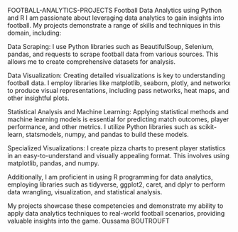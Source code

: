 FOOTBALL-ANALYTICS-PROJECTS
Football Data Analytics using Python and R
I am passionate about leveraging data analytics to gain insights into football. My projects demonstrate a range of skills and techniques in this domain, including:

Data Scraping: I use Python libraries such as BeautifulSoup, Selenium, pandas, and requests to scrape football data from various sources. This allows me to create comprehensive datasets for analysis.

Data Visualization: Creating detailed visualizations is key to understanding football data. I employ libraries like matplotlib, seaborn, plotly, and networkx to produce visual representations, including pass networks, heat maps, and other insightful plots.

Statistical Analysis and Machine Learning: Applying statistical methods and machine learning models is essential for predicting match outcomes, player performance, and other metrics. I utilize Python libraries such as scikit-learn, statsmodels, numpy, and pandas to build these models.

Specialized Visualizations: I create pizza charts to present player statistics in an easy-to-understand and visually appealing format. This involves using matplotlib, pandas, and numpy.

Additionally, I am proficient in using R programming for data analytics, employing libraries such as tidyverse, ggplot2, caret, and dplyr to perform data wrangling, visualization, and statistical analysis.

My projects showcase these competencies and demonstrate my ability to apply data analytics techniques to real-world football scenarios, providing valuable insights into the game.
Oussama BOUTROUFT
